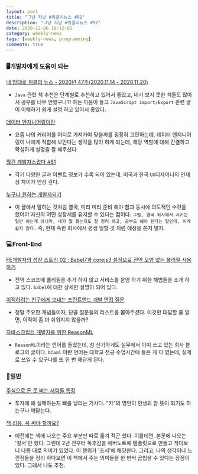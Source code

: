 ```yaml
---
layout: post
title: "그냥 저냥 #위클리뉴스 #92"
description: "그냥 저냥 #위클리뉴스 #92"
date: 2020-12-06 18:12:81
category: weekly-news
tags: [weekly-news, programming]
comments: true
---
```

  
### 🖥개발자에게 도움이 되는

[내 맘대로 위클리 뉴스 - 2020년 47주(2020.11.14 - 2020.11.20)](https://www.sangkon.com/sigamdream_weekly_2020_47/)

- `Java` 관련 책 추천은 단계별로 추천하고 있어서 좋았고, 내가 보지 못한 책들도 많아서 공부를 너무 안했구나?! 하는 마음이 들고 `JavaScript import/Export` 관련 글이 이해하기 쉽게 설명 하고 있어서 좋았다.

[데이터 엔지니어링이란](https://tech.kakao.com/2020/11/30/kakao-data-engineering/)

- 요즘 나의 커리어를 어디로 가져가야 맞을까를 굉장히 고민하는데, 데이터 엔지니어링이 나에게 적합해 보인다는 생각을 많이 하게 되는데, 해당 역할에 대해 간결하고 확실하게 설명을 잘 해주셨다.

[월간 개발자스럽다 #61](https://blog.gaerae.com/2020/11/monthly.html)

- 각기 다양한 글과 이벤트 정보가 수록 되어 있는데, 미국과 한국 `UX`디자이너의 인재상 차이가 인상 깊다.

[누구나 원하는 개발자되기](https://blog.shiren.dev/2020-11-23/)

- 이 글에서 말하는 것처럼 결국, 미리 미리 준비 해야 함과 동시에 의도적인 수련을 했어야 자신의 어떤 성장세를 유지할 수 있다는 점이다. `그럼, 결국 회사에서 시키는 일만 하는게 아니라, 내가 뭘 했는지도 잘 정리 하고, 공부도 해야 된다는 말인데. 이게 쉽지 않다.` 즉, 현재 속한 회사에서 평생 일할 것 처럼 애정을 쏟지 말자.

### 💻Front-End

[FE개발자의 성장 스토리 02 : Babel7과 corejs3 설정으로 전역 오염 없는 폴리필 사용하기](https://tech.kakao.com/2020/12/01/frontend-growth-02/)

- 전역 스코프에 폴리필을 추가 하지 않고 서비스를 운영 하기 위한 해법들을 소개 하고 있다. `babel`에 대한 상세한 설명이 되어 있다.

[이직하려는 친구에게 보내는 프런트엔드 개발 면접 질문](https://joshua1988.github.io/web-development/interview/frontend-questions/)

- 정말 주요한 개념들이자, 단골 질문들의 리스트를 뽑아주셨다. 이것만 대답할 줄 알면, 이직이 좀 더 쉬워지지 않을까?

[자바스크립트 개발자를 위한 ReasonML](https://green-labs.github.io/what-is-reason-ml)

- `ReasonML`이라는 언어를 들었는데, 참 신기하게도 실무에서 이미 쓰고 있는 회사 블로그의 글이다. `OCaml` 이란 언어는 대학교 전공 수업시간에 들은 게 다 였는데, 실제로 쓰일 수 있구나를 또 한 번 깨닫게 된다.

### 🎼일반

[주식으로 돈 못 버는 사람들 특징](https://ppss.kr/archives/227702)

- 투자에 왜 실패하는지 뼈를 날리는 기사다. "카"의 명언이 인생의 참 뜻이 되기도 하는구나 깨닫는다.

[책 리뷰, 꼭 써야 할까요?](https://ppss.kr/archives/230034)

- 예전에는 책에 나오는 주요 부분만 따로 옮겨 적곤 했다. 이를테면, 본문에 나오는 '질서'만 했다. 그런데 2년 전부터 독후감을 에버노트에 템플릿으로 만들고 적다보니 나름 대로 의미가 있었다. 이 행위가 '초서'에 해당한다. 그리고, 나의 생각이나 느낀점들을 정리 하다보면 이 책에서 주는 의미들을 한 번씩 곱씹을 수 있다는 장점이 있다. 그래서 나도 추천.
